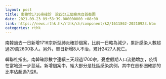 ```yaml
---
layout: post
title: 南韓增1716宗確診　逾四分三個案來自首都圈
date: 2021-09-23 09:58:39.000000000 +08:00
link: https://news.rthk.hk/rthk/ch/component/k2/1611862-20210923.htm
categories: rthk
---
```


南韓過去一日新增1716宗新型肺炎確診個案，比前一日略為減少，累計感染人數超過29萬2600多人。另外，單日新增8人不治，累計2427人死亡。

韓聯社指出，南韓確診數字連續三天超過1700宗，憂慮假期人口流動增加，疫情在當地進一步蔓延。新增個案中，絕大部分是社區感染病例，其中在首都圈確診的比率佔超過7成6。
